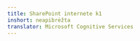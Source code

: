 ```yaml
---
title: SharePoint internete k1
inshort: neapibrėžta
translator: Microsoft Cognitive Services
---
```




